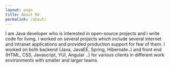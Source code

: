 ```yaml
---
layout: page
title: About Me
permalink: /about/
---
```

<div class="man-title">
</div>
<p>
    <div class="manual-content">
        I am Java developer who is interested in open-source projects and i write code for living. I worked on several projects which include several internet and intranet applications and provided production support for few of them. I worked on both backend (Java, JavaEE, Spring, Hibernate..) and front end (HTML, CSS, Javascript, YUI, Angular ..) for various clients in different work environments with smaller and larger teams.
    </div>

</p>
